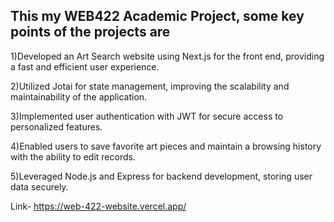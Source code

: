 ## This my WEB422 Academic Project, some key points of the projects are

1)Developed an Art Search website using Next.js for the front end, providing a fast and efficient user experience.

2)Utilized Jotai for state management, improving the scalability and maintainability of the application.


3)Implemented user authentication with JWT for secure access to personalized features.


4)Enabled users to save favorite art pieces and maintain a browsing history with the ability to edit records.


5)Leveraged Node.js and Express for backend development, storing user data securely.

Link- https://web-422-website.vercel.app/
